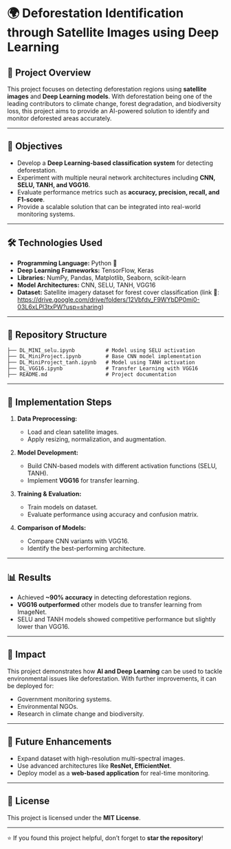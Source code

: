 # 🌍 Deforestation Identification through Satellite Images using Deep Learning

## 📌 Project Overview

This project focuses on detecting deforestation regions using **satellite images** and **Deep Learning models**. With deforestation being one of the leading contributors to climate change, forest degradation, and biodiversity loss, this project aims to provide an AI-powered solution to identify and monitor deforested areas accurately.

---

## 🎯 Objectives

* Develop a **Deep Learning-based classification system** for detecting deforestation.
* Experiment with multiple neural network architectures including **CNN, SELU, TANH, and VGG16**.
* Evaluate performance metrics such as **accuracy, precision, recall, and F1-score**.
* Provide a scalable solution that can be integrated into real-world monitoring systems.

---

## 🛠️ Technologies Used

* **Programming Language:** Python 🐍
* **Deep Learning Frameworks:** TensorFlow, Keras
* **Libraries:** NumPy, Pandas, Matplotlib, Seaborn, scikit-learn
* **Model Architectures:** CNN, SELU, TANH, VGG16
* **Dataset:** Satellite imagery dataset for forest cover classification (link 🔗: https://drive.google.com/drive/folders/12Vbfdv_F9WYbDP0mi0-03L6xLPl3txPW?usp=sharing)

---

## 📂 Repository Structure

```
├── DL_MINI_selu.ipynb          # Model using SELU activation
├── DL_MiniProject.ipynb        # Base CNN model implementation
├── DL_MiniProject_tanh.ipynb   # Model using TANH activation
├── DL_VGG16.ipynb              # Transfer Learning with VGG16
├── README.md                   # Project documentation
```

---

## 🚀 Implementation Steps

1. **Data Preprocessing:**

   * Load and clean satellite images.
   * Apply resizing, normalization, and augmentation.

2. **Model Development:**

   * Build CNN-based models with different activation functions (SELU, TANH).
   * Implement **VGG16** for transfer learning.

3. **Training & Evaluation:**

   * Train models on dataset.
   * Evaluate performance using accuracy and confusion matrix.

4. **Comparison of Models:**

   * Compare CNN variants with VGG16.
   * Identify the best-performing architecture.

---

## 📊 Results

* Achieved **\~90% accuracy** in detecting deforestation regions.
* **VGG16 outperformed** other models due to transfer learning from ImageNet.
* SELU and TANH models showed competitive performance but slightly lower than VGG16.

---

## 🌱 Impact

This project demonstrates how **AI and Deep Learning** can be used to tackle environmental issues like deforestation. With further improvements, it can be deployed for:

* Government monitoring systems.
* Environmental NGOs.
* Research in climate change and biodiversity.

---

## 📖 Future Enhancements

* Expand dataset with high-resolution multi-spectral images.
* Use advanced architectures like **ResNet, EfficientNet**.
* Deploy model as a **web-based application** for real-time monitoring.

---

## 📜 License

This project is licensed under the **MIT License**.

---

⭐ If you found this project helpful, don’t forget to **star the repository**!
